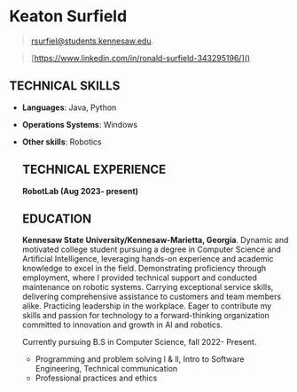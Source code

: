 # **Keaton Surfield**

>[rsurfiel@students.kennesaw.edu]().


>[https://www.linkedin.com/in/ronald-surfield-343295196/]()

## TECHNICAL SKILLS 
- **Languages**: Java, Python
- **Operations Systems**: Windows
- **Other skills**: Robotics

  ## TECHNICAL EXPERIENCE
  **RobotLab (Aug 2023- present)**


  ## EDUCATION
  **Kennesaw State University/Kennesaw-Marietta, Georgia**.
Dynamic and motivated college student pursuing a degree in Computer
Science and Artificial Intelligence, leveraging hands-on experience and
academic knowledge to excel in the field. Demonstrating proficiency
through employment, where I provided technical support and
conducted maintenance on robotic systems. Carrying exceptional
service skills, delivering comprehensive assistance to customers and
team members alike. Practicing leadership in the workplace. Eager to
contribute my skills and passion for technology to a forward-thinking
organization committed to innovation and growth in AI and robotics.


  Currently pursuing B.S in Computer Science, fall 2022- Present.

   - Programming and problem solving l & ll, Intro to Software Engineering, Technical communication
   - Professional practices and ethics 
